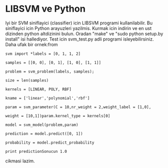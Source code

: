 # LIBSVM ve Python

Iyi bir SVM siniflayici (classifier) icin LIBSVM programi
kullanilabilir. Bu siniflayici icin Python arayuzleri yazilmis. Kurmak
icin indirin ve en ust dizinden python altdizinini bulun. Oradan
"make" ve "sudo python setup.by install" isi hallediyor. Test icin
svm_test.py adli programi isleyebilirsiniz. Daha ufak bir ornek:from

```
svm import *labels = [0, 1, 1, 2]

samples = [[0, 0], [0, 1], [1, 0], [1, 1]]

problem = svm_problem(labels, samples);

size = len(samples)

kernels = [LINEAR, POLY, RBF]

kname = ['linear','polynomial','rbf']

param = svm_parameter(C = 10,nr_weight = 2,weight_label = [1,0],

weight = [10,1])param.kernel_type = kernels[0]

model = svm_model(problem,param)

prediction = model.predict([0, 1])

probability = model.predict_probability

print predictionSonucun 1.0
```

cikmasi lazim.





